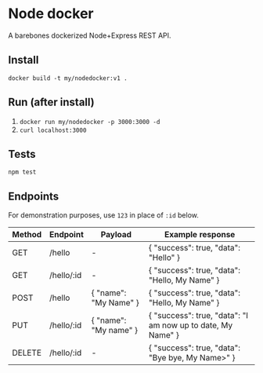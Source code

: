 # Node docker

A barebones dockerized Node+Express REST API.

## Install

`docker build -t my/nodedocker:v1 .`

## Run (after install)

1. `docker run my/nodedocker -p 3000:3000 -d`
1. `curl localhost:3000`

## Tests

`npm test`

## Endpoints

For demonstration purposes, use `123` in place of `:id` below.

| Method | Endpoint | Payload | Example response |
|---|---|---|---|
| GET | /hello | - | { "success": true, "data": "Hello" } |
| GET | /hello/:id | - | { "success": true, "data": "Hello, My Name" } |
| POST | /hello | { "name": "My Name" } | { "success": true, "data": "Hello, My Name" } |
| PUT | /hello/:id | { "name": "My name" } | { "success": true, "data": "I am now up to date, My Name" } |
| DELETE | /hello/:id | - | { "success": true, "data": "Bye bye, My Name>" } |